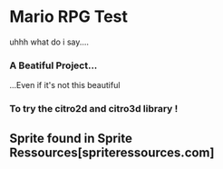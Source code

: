 # Mario RPG Test

uhhh what do i say....

### A Beatiful Project...
...Even if it's not this beautiful
### To try the citro2d and citro3d library !

## Sprite found in Sprite Ressources[spriteressources.com]